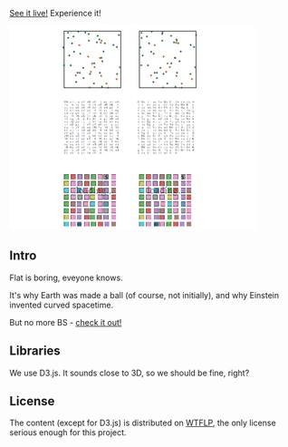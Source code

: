 
[See it live!](http://stated.github.io/html_3d/)
Experience it!

![Stereoscopic Web Revolution - Screenshot](screenshot.png)

## Intro

Flat is boring, eveyone knows.

It's why Earth was made a ball (of course, not initially), and why Einstein invented curved spacetime.

But no more BS - [check it out!](http://stated.github.io/html_3d/) 

## Libraries

We use D3.js. It sounds close to 3D, so we should be fine, right?

## License 

The content (except for D3.js) is distributed on [WTFLP](http://www.wtfpl.net/), the only license serious enough for this project.